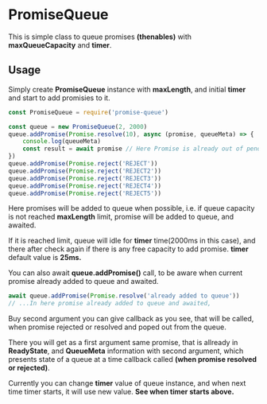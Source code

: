 # PromiseQueue
This is simple class to queue promises **(thenables)** with **maxQueueCapacity** and **timer**.

## Usage
Simply create **PromiseQueue** instance with **maxLength**, and initial **timer**
and start to add promisies to it.

```javascript
const PromiseQueue = require('promise-queue')

const queue = new PromiseQueue(2, 2000)
queue.addPromise(Promise.resolve(10), async (promise, queueMeta) => {
    console.log(queueMeta)
    const result = await promise // Here Promise is already out of pending state.
})
queue.addPromise(Promise.reject('REJECT'))
queue.addPromise(Promise.reject('REJECT2'))
queue.addPromise(Promise.reject('REJECT3'))
queue.addPromise(Promise.reject('REJECT4'))
queue.addPromise(Promise.reject('REJECT5'))
```

Here promises will be added to queue when possible, i.e. if queue capacity
is not reached **maxLength** limit, promise will be added to queue, and awaited.

If it is reached limit, queue will idle for **timer** time(2000ms in this case), and there after check again if there is any free capacity to add promise. **timer** default value
is **25ms.**

You can also await **queue.addPromise()** call, to be aware when current promise
already added to queue and awaited.
```javascript
await queue.addPromise(Promise.resolve('already added to queue'))
// ...In here promise already added to queue and awaited,
```

Buy second argument you can give callback as you see, that will be called, when promise rejected or resolved and poped out from the queue.

There you will get as a first argument same promise, that is allready in **ReadyState**, and **QueueMeta** information with second argument, which presents state of a queue at a time callback called **(when promise resolved or rejected)**.

Currently you can change **timer** value of queue instance, and when next time timer starts, it will use new value. **See when timer starts above.**